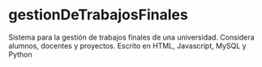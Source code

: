 # gestionDeTrabajosFinales
Sistema para la gestión de trabajos finales de una universidad. Considera alumnos, docentes y proyectos. Escrito en HTML, Javascript, MySQL y Python
